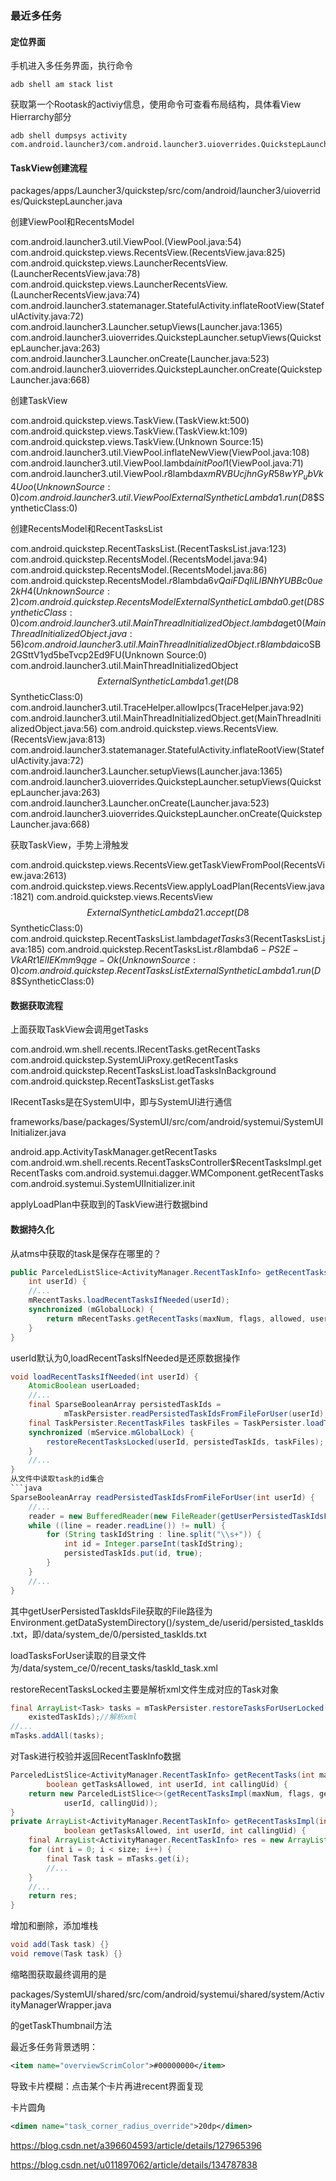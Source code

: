 ### 最近多任务
#### 定位界面
手机进入多任务界面，执行命令
```
adb shell am stack list
```
获取第一个Rootask的activiy信息，使用命令可查看布局结构，具体看View Hierrarchy部分
```
adb shell dumpsys activity com.android.launcher3/com.android.launcher3.uioverrides.QuickstepLauncher
```

#### TaskView创建流程

packages/apps/Launcher3/quickstep/src/com/android/launcher3/uioverrides/QuickstepLauncher.java

创建ViewPool和RecentsModel

com.android.launcher3.util.ViewPool.<init>(ViewPool.java:54)
com.android.quickstep.views.RecentsView.<init>(RecentsView.java:825)
com.android.quickstep.views.LauncherRecentsView.<init>(LauncherRecentsView.java:78)
com.android.quickstep.views.LauncherRecentsView.<init>(LauncherRecentsView.java:74)
com.android.launcher3.statemanager.StatefulActivity.inflateRootView(StatefulActivity.java:72)
com.android.launcher3.Launcher.setupViews(Launcher.java:1365)
com.android.launcher3.uioverrides.QuickstepLauncher.setupViews(QuickstepLauncher.java:263)
com.android.launcher3.Launcher.onCreate(Launcher.java:523)
com.android.launcher3.uioverrides.QuickstepLauncher.onCreate(QuickstepLauncher.java:668)

创建TaskView

com.android.quickstep.views.TaskView.<init>(TaskView.kt:500)
com.android.quickstep.views.TaskView.<init>(TaskView.kt:109)
com.android.quickstep.views.TaskView.<init>(Unknown Source:15)
com.android.launcher3.util.ViewPool.inflateNewView(ViewPool.java:108)
com.android.launcher3.util.ViewPool.lambda$initPool$1(ViewPool.java:71)
com.android.launcher3.util.ViewPool.$r8$lambda$xmRVBUcjhnGyR58wYP_ubVk4Uoo(Unknown Source:0)
com.android.launcher3.util.ViewPool$$ExternalSyntheticLambda1.run(D8$$SyntheticClass:0)

创建RecentsModel和RecentTasksList

com.android.quickstep.RecentTasksList.<init>(RecentTasksList.java:123)
com.android.quickstep.RecentsModel.<init>(RecentsModel.java:94)
com.android.quickstep.RecentsModel.<init>(RecentsModel.java:86)
com.android.quickstep.RecentsModel.$r8$lambda$6vQaiFDqIiLIBNhYUBBc0ue2kH4(Unknown Source:2)
com.android.quickstep.RecentsModel$$ExternalSyntheticLambda0.get(D8$$SyntheticClass:0)
com.android.launcher3.util.MainThreadInitializedObject.lambda$get$0(MainThreadInitializedObject.java:56)
com.android.launcher3.util.MainThreadInitializedObject.$r8$lambda$icoSB2GSttV1yd5beTvcp2Ed9FU(Unknown Source:0)
com.android.launcher3.util.MainThreadInitializedObject$$ExternalSyntheticLambda1.get(D8$$SyntheticClass:0)
com.android.launcher3.util.TraceHelper.allowIpcs(TraceHelper.java:92)
com.android.launcher3.util.MainThreadInitializedObject.get(MainThreadInitializedObject.java:56)
com.android.quickstep.views.RecentsView.<init>(RecentsView.java:813)
com.android.launcher3.statemanager.StatefulActivity.inflateRootView(StatefulActivity.java:72)
com.android.launcher3.Launcher.setupViews(Launcher.java:1365)
com.android.launcher3.uioverrides.QuickstepLauncher.setupViews(QuickstepLauncher.java:263)
com.android.launcher3.Launcher.onCreate(Launcher.java:523)
com.android.launcher3.uioverrides.QuickstepLauncher.onCreate(QuickstepLauncher.java:668)

获取TaskView，手势上滑触发

com.android.quickstep.views.RecentsView.getTaskViewFromPool(RecentsView.java:2613)
com.android.quickstep.views.RecentsView.applyLoadPlan(RecentsView.java:1821)
com.android.quickstep.views.RecentsView$$ExternalSyntheticLambda21.accept(D8$$SyntheticClass:0)
com.android.quickstep.RecentTasksList.lambda$getTasks$3(RecentTasksList.java:185)
com.android.quickstep.RecentTasksList.$r8$lambda$6-PS2E-VkARt1ElIEKmm9qge-Ok(Unknown Source:0)
com.android.quickstep.RecentTasksList$$ExternalSyntheticLambda1.run(D8$$SyntheticClass:0)

#### 数据获取流程

上面获取TaskView会调用getTasks

com.android.wm.shell.recents.IRecentTasks.getRecentTasks
com.android.quickstep.SystemUiProxy.getRecentTasks
com.android.quickstep.RecentTasksList.loadTasksInBackground
com.android.quickstep.RecentTasksList.getTasks

IRecentTasks是在SystemUI中，即与SystemUI进行通信

frameworks/base/packages/SystemUI/src/com/android/systemui/SystemUIInitializer.java

android.app.ActivityTaskManager.getRecentTasks
com.android.wm.shell.recents.RecentTasksController$RecentTasksImpl.getRecentTasks
com.android.systemui.dagger.WMComponent.getRecentTasks
com.android.systemui.SystemUIInitializer.init

applyLoadPlan中获取到的TaskView进行数据bind

#### 数据持久化

从atms中获取的task是保存在哪里的？
```java
public ParceledListSlice<ActivityManager.RecentTaskInfo> getRecentTasks(int maxNum, int flags,
    int userId) {
    //...
    mRecentTasks.loadRecentTasksIfNeeded(userId);
    synchronized (mGlobalLock) {
        return mRecentTasks.getRecentTasks(maxNum, flags, allowed, userId, callingUid);
    }
}
```
userId默认为0,loadRecentTasksIfNeeded是还原数据操作
```java
void loadRecentTasksIfNeeded(int userId) {
    AtomicBoolean userLoaded;
    //...
    final SparseBooleanArray persistedTaskIds =
            mTaskPersister.readPersistedTaskIdsFromFileForUser(userId);
    final TaskPersister.RecentTaskFiles taskFiles = TaskPersister.loadTasksForUser(userId);
    synchronized (mService.mGlobalLock) {
        restoreRecentTasksLocked(userId, persistedTaskIds, taskFiles);
    }
    //...
}
从文件中读取task的id集合
```java
SparseBooleanArray readPersistedTaskIdsFromFileForUser(int userId) {
    //...
    reader = new BufferedReader(new FileReader(getUserPersistedTaskIdsFile(userId)));
    while ((line = reader.readLine()) != null) {
        for (String taskIdString : line.split("\\s+")) {
            int id = Integer.parseInt(taskIdString);
            persistedTaskIds.put(id, true);
        }
    }
    //...
}
```
其中getUserPersistedTaskIdsFile获取的File路径为Environment.getDataSystemDirectory()/system_de/userid/persisted_taskIds.txt，即/data/system_de/0/persisted_taskIds.txt

loadTasksForUser读取的目录文件为/data/system_ce/0/recent_tasks/taskId_task.xml

restoreRecentTasksLocked主要是解析xml文件生成对应的Task对象
```java
final ArrayList<Task> tasks = mTaskPersister.restoreTasksForUserLocked(userId, taskFiles,
    existedTaskIds);//解析xml
//...
mTasks.addAll(tasks);
```
对Task进行校验并返回RecentTaskInfo数据
```java
ParceledListSlice<ActivityManager.RecentTaskInfo> getRecentTasks(int maxNum, int flags,
        boolean getTasksAllowed, int userId, int callingUid) {
    return new ParceledListSlice<>(getRecentTasksImpl(maxNum, flags, getTasksAllowed,
            userId, callingUid));
}
private ArrayList<ActivityManager.RecentTaskInfo> getRecentTasksImpl(int maxNum, int flags,
            boolean getTasksAllowed, int userId, int callingUid) {
    final ArrayList<ActivityManager.RecentTaskInfo> res = new ArrayList<>();
    for (int i = 0; i < size; i++) {
        final Task task = mTasks.get(i);
        //...
    }
    //...
    return res;
}
```
增加和删除，添加堆栈
```java
void add(Task task) {}
void remove(Task task) {}
```
缩略图获取最终调用的是

packages/SystemUI/shared/src/com/android/systemui/shared/system/ActivityManagerWrapper.java

的getTaskThumbnail方法

最近多任务背景透明：
```xml
<item name="overviewScrimColor">#00000000</item>
```
导致卡片模糊：点击某个卡片再进recent界面复现

卡片圆角
```xml
<dimen name="task_corner_radius_override">20dp</dimen>
```
https://blog.csdn.net/a396604593/article/details/127965396

https://blog.csdn.net/u011897062/article/details/134787838

